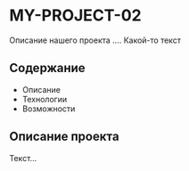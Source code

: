 # MY-PROJECT-02
Описание нашего проекта
....
Какой-то текст

## Содержание
- Описание
- Технологии
- Возможности

## Описание проекта
Текст...
